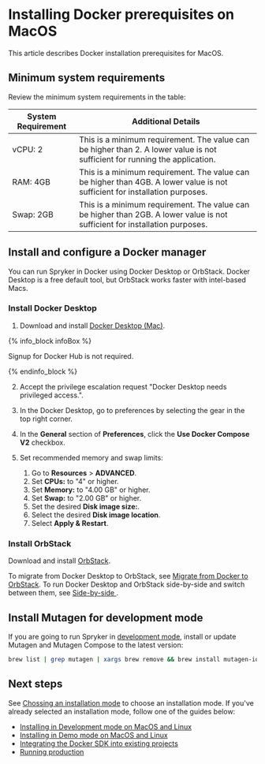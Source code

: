 # Installing Docker prerequisites on MacOS

This article describes Docker installation prerequisites for MacOS.


## Minimum system requirements

Review the minimum system requirements in the table:

| System Requirement | Additional Details |
| --- | --- |
| vCPU: 2 | This is a minimum requirement. The value can be higher than 2. A lower value is not sufficient for running the application. |
| RAM: 4GB | This is a minimum requirement. The value can be higher than 4GB. A lower value is not sufficient for installation purposes. |
| Swap: 2GB | This is a minimum requirement. The value can be higher than 2GB. A lower value is not sufficient for installation purposes. |

## Install and configure a Docker manager

You can run Spryker in Docker using Docker Desktop or OrbStack. Docker Desktop is a free default tool, but OrbStack works faster with intel-based Macs. 


### Install Docker Desktop

1. Download and install [Docker Desktop (Mac)](https://docs.docker.com/desktop/mac/install/).

{% info_block infoBox %}

Signup for Docker Hub is not required.

{% endinfo_block %}

2. Accept the privilege escalation request "Docker Desktop needs privileged access.".

3. In the Docker Desktop, go to preferences by selecting the gear in the top right corner.

4. In the **General** section of **Preferences**, click the **Use Docker Compose V2** checkbox.

5. Set recommended memory and swap limits:

    1. Go to **Resources** > **ADVANCED**.
    2. Set **CPUs:** to "4" or higher.
    3. Set **Memory:** to "4.00 GB" or higher.
    4. Set **Swap:** to "2.00 GB" or higher.
    5. Set the desired **Disk image size:**.
    6. Select the desired **Disk image location**.
    7. Select **Apply & Restart**.

### Install OrbStack

Download and install [OrbStack](https://orbstack.dev/download).


To migrate from Docker Desktop to OrbStack, see [Migrate from Docker to OrbStack](https://docs.orbstack.dev/install#docker-migration).
To run Docker Desktop and OrbStack side-by-side and switch between them, see [Side-by-side
](https://docs.orbstack.dev/install#docker-context).

## Install Mutagen for development mode

If you are going to run Spryker in [development mode](/docs/scos/dev/set-up-spryker-locally/install-spryker/install/choose-an-installation-mode.html#development-mode), install or update Mutagen and Mutagen Compose to the latest version:

```bash
brew list | grep mutagen | xargs brew remove && brew install mutagen-io/mutagen/mutagen mutagen-io/mutagen/mutagen-compose && mutagen daemon stop && mutagen daemon start
```

## Next steps

See [Chossing an installation mode](../02-installation-guides/01-choosing-an-installation-mode.md) to choose an installation mode.
If you've already selected an installation mode, follow one of the guides below:
* [Installing in Development mode on MacOS and Linux](../02-installation-guides/02-installing-in-development-mode-on-macos-and-linux.md)
* [Installing in Demo mode on MacOS and Linux](../02-installation-guides/04-installing-in-demo-mode-on-macos-and-linux.md)
* [Integrating the Docker SDK into existing projects](../02-installation-guides/06-integrating-the-docker-sdk-into-existing-projects.md)
* [Running production](../02-installation-guides/07-running-production.md)
